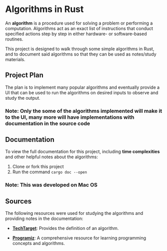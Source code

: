 # Algorithms in Rust

An **algorithm** is a procedure used for solving a problem or performing a computation. Algorithms act as an exact list of instructions that conduct specified actions step by step in either hardware- or software-based routines.

This project is designed to walk through some simple algorithms in Rust, and to document said algorithms so that they can be used as notes/study materials.

## Project Plan

The plan is to implement many popular algorithms and eventually provide a UI that can be used to run the algorithms on desired inputs to observe and study the output.

### Note: Only the some of the algorithms implemented will make it to the UI, many more will have implementations with documentation in the source code

## Documentation

To view the full documentation for this project, including **time complexities** and other helpful notes about the algorithms:

1) Clone or fork this project
2) Run the command `cargo doc --open`

### Note: This was developed on Mac OS

## Sources

The following resources were used for studying the algorithms and providing notes in the documentation:

- **[TechTarget](https://www.techtarget.com/whatis/definition/algorithm)**: Provides the definition of an algorithm.

- **[Programiz](https://www.programiz.com)**: A comprehensive resource for learning programming concepts and algorithms.
